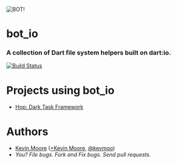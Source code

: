 ![BOT!](https://raw.github.com/kevmoo/bot.dart/master/resource/logo.png)
# bot_io
### A collection of Dart file system helpers built on dart:io.

[![Build Status](https://drone.io/github.com/kevmoo/bot_io.dart/status.png)](https://drone.io/github.com/kevmoo/bot_io.dart/latest)

# Projects using bot_io

* [Hop: Dark Task Framework](https://github.com/kevmoo/hop.dart)

# Authors
 * [Kevin Moore](https://github.com/kevmoo) ([+Kevin Moore](https://plus.google.com/110066012384188006594/), [@kevmoo](http://twitter.com/kevmoo))
 * _You? File bugs. Fork and Fix bugs. Send pull requests._
